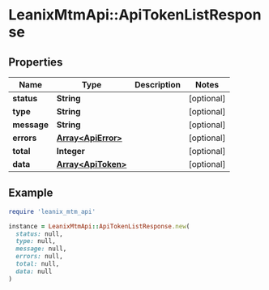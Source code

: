 # LeanixMtmApi::ApiTokenListResponse

## Properties

| Name | Type | Description | Notes |
| ---- | ---- | ----------- | ----- |
| **status** | **String** |  | [optional] |
| **type** | **String** |  | [optional] |
| **message** | **String** |  | [optional] |
| **errors** | [**Array&lt;ApiError&gt;**](ApiError.md) |  | [optional] |
| **total** | **Integer** |  | [optional] |
| **data** | [**Array&lt;ApiToken&gt;**](ApiToken.md) |  | [optional] |

## Example

```ruby
require 'leanix_mtm_api'

instance = LeanixMtmApi::ApiTokenListResponse.new(
  status: null,
  type: null,
  message: null,
  errors: null,
  total: null,
  data: null
)
```

